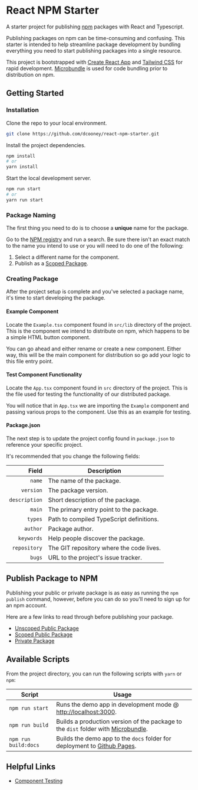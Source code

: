 # React NPM Starter

A starter project for publishing [npm](https://www.npmjs.com/) packages with React and Typescript.

Publishing packages on npm can be time-consuming and confusing. This starter is intended to help streamline package development by bundling everything you need to start publishing packages into a single resource.

This project is bootstrapped with [Create React App](https://github.com/facebook/create-react-app) and [Tailwind CSS](https://tailwindcss.com/) for rapid development. [Microbundle](https://github.com/developit/microbundle) is used for code bundling prior to distribution on npm.

## Getting Started

### Installation

Clone the repo to your local environment.

```bash
git clone https://github.com/dcooney/react-npm-starter.git
```

Install the project dependencies.

```bash
npm install
# or
yarn install
```

Start the local development server.

```bash
npm run start
# or
yarn run start
```

### Package Naming

The first thing you need to do is to choose a **unique** name for the package.

Go to the [NPM registry](https://www.npmjs.com/) and run a search. Be sure there isn't an exact match to the name you intend to use or you will need to do one of the following:

1. Select a different name for the component.
2. Publish as a [Scoped Package](https://docs.npmjs.com/creating-and-publishing-scoped-public-packages).

### Creating Package

After the project setup is complete and you've selected a package name, it's time to start developing the package.

#### Example Component

Locate the `Example.tsx` component found in `src/lib` directory of the project. This is the component we intend to distribute on npm, which happens to be a simple HTML button component.

You can go ahead and either rename or create a new component. Either way, this will be the main component for distribution so go add your logic to this file entry point.

#### Test Component Functionality

Locate the `App.tsx` component found in `src` directory of the project. This is the file used for testing the functionality of our distributed package.

You will notice that in `App.tsx` we are importing the `Example` component and passing various props to the component. Use this as an example for testing.

#### Package.json

The next step is to update the project config found in `package.json` to reference your specific project.

It's recommended that you change the following fields:

|         Field  | Description                               |
|--------------: |------------------------------------------ |
| `name`         | The name of the package.                  |
| `version`      | The package version.                      |
| `description`  | Short description of the package.         |
| `main`         | The primary entry point to the package.   |
| `types`        | Path to compiled TypeScript definitions.  |
| `author`       | Package author.                           |
| `keywords`     | Help people discover the package.         |
| `repository`   | The GIT repository where the code lives.  |
| `bugs`         | URL to the project's issue tracker.       |

## Publish Package to NPM

Publishing your public or private package is as easy as running the `npm publish` command, however, before you can do so you'll need to sign up for an npm account.

Here are a few links to read through before publishing your package.

- [Unscoped Public Package](https://docs.npmjs.com/creating-and-publishing-unscoped-public-packages)
- [Scoped Public Package](https://docs.npmjs.com/creating-and-publishing-scoped-public-packages)
- [Private Package](https://docs.npmjs.com/creating-and-publishing-private-packages)

## Available Scripts

From the project directory, you can run the following scripts with `yarn` or `npm`:

| Script                | Usage                                                                                                                          |
|---------------------- |------------------------------------------------------------------------------------------------------------------------------- |
| `npm run start`       | Runs the demo app in development mode @ [http://localhost:3000](http://localhost:3000).      |
| `npm run build`       | Builds a production version of the package to the `dist` folder with [Microbundle](https://github.com/developit/microbundle).  |
| `npm run build:docs`  | Builds the demo app to the `docs` folder for deployment to [Github Pages](https://pages.github.com/).      |

## Helpful Links

- [Component Testing](https://github.com/dcooney/react-npm-starter/wiki/Testing)
